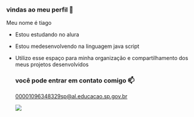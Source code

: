 ### vindas ao meu perfil 💙

Meu nome é tiago

- Estou estudando no alura
- Estou medesenvolvendo na linguagem java script
- Utilizo esse espaço para minha organização e compartilhamento dos meus projetos desenvolvidos

  ### você pode entrar em contato comigo 📫

  00001096348329sp@al.educacao.sp.gov.br

  ![](https://media1.tenor.com/m/sy6XhVKmtvkAAAAd/emocionado-neymar.gif)


  
